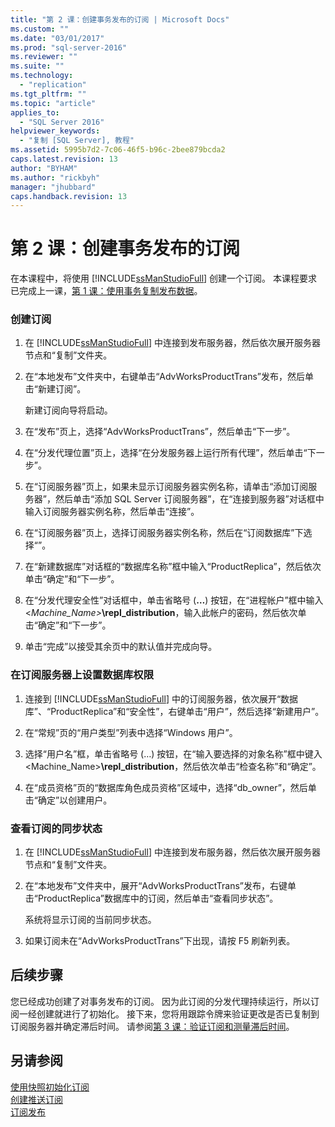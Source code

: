 ```yaml
---
title: "第 2 课：创建事务发布的订阅 | Microsoft Docs"
ms.custom: ""
ms.date: "03/01/2017"
ms.prod: "sql-server-2016"
ms.reviewer: ""
ms.suite: ""
ms.technology: 
  - "replication"
ms.tgt_pltfrm: ""
ms.topic: "article"
applies_to: 
  - "SQL Server 2016"
helpviewer_keywords: 
  - "复制 [SQL Server], 教程"
ms.assetid: 5995b7d2-7c06-46f5-b96c-2bee879bcda2
caps.latest.revision: 13
author: "BYHAM"
ms.author: "rickbyh"
manager: "jhubbard"
caps.handback.revision: 13
---
```

# 第 2 课：创建事务发布的订阅
在本课程中，将使用 [!INCLUDE[ssManStudioFull](../../includes/ssmanstudiofull-md.md)] 创建一个订阅。 本课程要求已完成上一课，[第 1 课：使用事务复制发布数据](../../relational-databases/replication/lesson-1-publishing-data-using-transactional-replication.md)。  
  
### 创建订阅  
  
1.  在 [!INCLUDE[ssManStudioFull](../../includes/ssmanstudiofull-md.md)] 中连接到发布服务器，然后依次展开服务器节点和“复制”文件夹。  
  
2.  在“本地发布”文件夹中，右键单击“AdvWorksProductTrans”发布，然后单击“新建订阅”。  
  
    新建订阅向导将启动。  
  
3.  在“发布”页上，选择“AdvWorksProductTrans”，然后单击“下一步”。  
  
4.  在“分发代理位置”页上，选择“在分发服务器上运行所有代理”，然后单击“下一步”。  
  
5.  在“订阅服务器”页上，如果未显示订阅服务器实例名称，请单击“添加订阅服务器”，然后单击“添加 SQL Server 订阅服务器”，在“连接到服务器”对话框中输入订阅服务器实例名称，然后单击“连接”。  
  
6.  在“订阅服务器”页上，选择订阅服务器实例名称，然后在“订阅数据库”下选择“<New Database>”。  
  
7.  在“新建数据库”对话框的“数据库名称”框中输入“ProductReplica”，然后依次单击“确定”和“下一步”。  
  
8.  在“分发代理安全性”对话框中，单击省略号 (**…**) 按钮，在“进程帐户”框中输入 \<*Machine_Name>***\repl_distribution**，输入此帐户的密码，然后依次单击“确定”和“下一步”。  
  
9. 单击“完成”以接受其余页中的默认值并完成向导。  
  
### 在订阅服务器上设置数据库权限  
  
1.  连接到 [!INCLUDE[ssManStudioFull](../../includes/ssmanstudiofull-md.md)] 中的订阅服务器，依次展开“数据库”、“ProductReplica”和“安全性”，右键单击“用户”，然后选择“新建用户”。  
  
2.  在“常规”页的“用户类型”列表中选择“Windows 用户”。  
  
3.  选择“用户名”框，单击省略号 (…) 按钮，在“输入要选择的对象名称”框中键入 <Machine_Name>**\repl_distribution**，然后依次单击“检查名称”和“确定”。  
  
4.  在“成员资格”页的“数据库角色成员资格”区域中，选择“db_owner”，然后单击“确定”以创建用户。  
  
### 查看订阅的同步状态  
  
1.  在 [!INCLUDE[ssManStudioFull](../../includes/ssmanstudiofull-md.md)] 中连接到发布服务器，然后依次展开服务器节点和“复制”文件夹。  
  
2.  在“本地发布”文件夹中，展开“AdvWorksProductTrans”发布，右键单击“ProductReplica”数据库中的订阅，然后单击“查看同步状态”。  
  
    系统将显示订阅的当前同步状态。  
  
3.  如果订阅未在“AdvWorksProductTrans”下出现，请按 F5 刷新列表。  
  
## 后续步骤  
您已经成功创建了对事务发布的订阅。 因为此订阅的分发代理持续运行，所以订阅一经创建就进行了初始化。 接下来，您将用跟踪令牌来验证更改是否已复制到订阅服务器并确定滞后时间。 请参阅[第 3 课：验证订阅和测量滞后时间](../../relational-databases/replication/lesson-3-validating-the-subscription-and-measuring-latency.md)。  
  
## 另请参阅  
[使用快照初始化订阅](../../relational-databases/replication/initialize-a-subscription-with-a-snapshot.md)  
[创建推送订阅](../../relational-databases/replication/create-a-push-subscription.md)  
[订阅发布](../../relational-databases/replication/subscribe-to-publications.md)  
  

